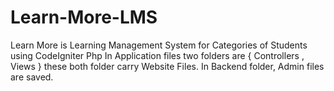 # Learn-More-LMS
Learn More is Learning Management System for Categories of Students using CodeIgniter Php
In Application files two folders are { Controllers , Views }
these both folder carry Website Files.
In Backend folder, Admin files are saved.
